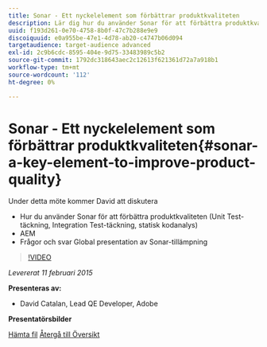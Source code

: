 ```yaml
---
title: Sonar - Ett nyckelelement som förbättrar produktkvaliteten
description: Lär dig hur du använder Sonar för att förbättra produktkvaliteten, inklusive Unit Test-täckning, Integration Test-täckning och statisk kodanalys. Lär dig även om AEM och få en global presentation av Sonar-applikationen i Frågor och svar.
uuid: f193d261-0e70-4758-8b0f-47c7b288e9e9
discoiquuid: e0a955be-47e1-4d78-ab20-c4747b06d094
targetaudience: target-audience advanced
exl-id: 2c9b6cdc-8595-404e-9d75-33483989c5b2
source-git-commit: 1792dc318643aec2c12613f621361d72a7a918b1
workflow-type: tm+mt
source-wordcount: '112'
ht-degree: 0%

---
```


# Sonar - Ett nyckelelement som förbättrar produktkvaliteten{#sonar-a-key-element-to-improve-product-quality}

Under detta möte kommer David att diskutera

* Hur du använder Sonar för att förbättra produktkvaliteten (Unit Test-täckning, Integration Test-täckning, statisk kodanalys)
* AEM
* Frågor och svar Global presentation av Sonar-tillämpning

>[!VIDEO](https://video.tv.adobe.com/v/19379/?quality=9)

*Levererat 11 februari 2015*

**Presenteras av:**

* David Catalan, Lead QE Developer, Adobe

**Presentatörsbilder**

[Hämta fil](assets/cq-gems-on-aem-sonarqube-2015-02.pdf)
[Återgå till Översikt](https://helpx.adobe.com/experience-manager/kt/eseminars/gems/aem-index.html)
